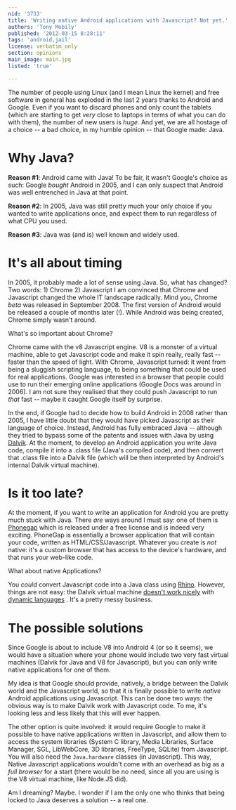 ```yaml
---
nid: '3733'
title: 'Writing native Android applications with Javascript? Not yet.'
authors: 'Tony Mobily'
published: '2012-03-15 8:28:11'
tags: 'android,jail'
license: verbatim_only
section: opinions
main_image: main.jpg
listed: 'true'

---
```

The number of people using Linux (and I mean Linux the kernel) and free software in general has exploded in the last 2 years thanks to Android and Google. Even if you want to discard phones and only count the tablets (which are starting to get _very_ close to laptops in terms of what you can do with them), the number of new users is _huge_. And yet, we are all hostage of a choice -- a bad choice, in my humble opinion -- that Google made: Java.

<!--break-->

# Why Java?

**Reason #1**: Android came with Java! To be fair, it wasn't Google's choice as such: Google _bought_ Android in 2005, and I can only suspect that Android was well entrenched in Java at that point. 

**Reason #2**: In 2005, Java was still pretty much your only choice if you wanted to write applications once, and expect them to run regardless of what CPU you used.

**Reason #3**: Java was (and is) well known and widely used.

# It's all about timing

In 2005, it probably made a lot of sense using Java. So, what has changed? Two words: 1) Chrome 2) Javascript I am convinced that Chrome and Javascript changed the whole IT landscape radically. Mind you, Chrome _beta_ was released in September 2008. The first version of Android would be released a couple of months later (!). While Android was being created, Chrome simply wasn't around.

What's so important about Chrome?

Chrome came with the v8 Javascript engine. V8 is a monster of a virtual machine, able to get Javascript code and make it spin really, really fast -- faster than the speed of light. With Chrome, Javascript turned: it went from being a sluggish scripting language, to being something that could be used for real applications.
Google was interested in a browser that people could use to run their emerging online applications (Google Docs was around in 2006). I am not sure they realised that they could push Javascript to run _that_ fast -- maybe it caught Google itself by surprise.

In the end, if Google had to decide how to build Android in 2008 rather than 2005, I have little doubt that they would have picked Javascript as their language of choice. Instead, Android has fully embraced Java  -- although they tried to bypass some of the patents and issues with Java by using [Dalvik](http://en.wikipedia.org/wiki/Dalvik_(software)). At the moment, to develop an Android application you write Java code, compile it into a .class file (Java's compiled code), and then convert that .class file into a Dalvik file (which will be then interpreted by Android's internal Dalvik virtual machine).

# Is it too late?

At the moment, if you want to write an application for Android you are pretty much stuck with Java. There _are_ ways around I must say: one of them is [Phonegap](http://en.wikipedia.org/wiki/PhoneGap) which is released under a free license and is indeed very exciting. PhoneGap is essentially a browser application that will contain your code, written as HTML/CSS/Javascript. Whatever you create is _not_ native: it's a custom browser that has access to the device's hardware, and that runs your web-like code.

What about native Applications? 

You _could_ convert Javascript code into a Java class using [Rhino](http://en.wikipedia.org/wiki/Rhino_(JavaScript_engine)). However, things are not easy: the Dalvik virtual machine [doesn't work nicely](http://stackoverflow.com/questions/1994703/which-programming-languages-can-i-use-on-android-dalvik) with [dynamic languages](http://stackoverflow.com/questions/973386/android-adverse-to-dynamic-languages) . It's a pretty messy business.

# The possible solutions

Since Google is about to include V8 into Android 4 (or so it seems), we would have a situation where your phone would include two very fast virtual machines (Dalvik for Java and V8 for Javascript), but you can only write native applications for one of them.

My idea is that Google should provide, natively, a bridge between the Dalvik world and the Javascript world, so that it is finally possible to write _native_ Android applications using Javascript.
This can be done two ways: the obvious way is to make Dalvik work with Javascript code. To me, it's looking less and less likely that this will ever happen.

The other option is quite involved: it would require Google to make it possible to have native applications written in Javascript, and allow them to access the system libraries (System C library, Media Libraries, Surface Manager, SGL, LibWebCore, 3D libraries, FreeType, SQLite) from Javascript. You will also need the `Java.hardware` classes (in Javascript). This way, Native Javascript applications wouldn't come with an overhead as big as a _full browser_ for a start (there would be no need, since all you are using is the V8 virtual machine, like Node.JS did).

Am I dreaming? Maybe. I wonder if I am the only one who thinks that being locked to Java deserves a solution -- a real one.
